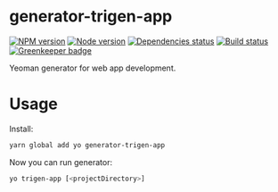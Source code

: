 # generator-trigen-app

[![NPM version][npm]][npm-url]
[![Node version][node]][node-url]
[![Dependencies status][deps]][deps-url]
[![Build status][build]][build-url]
[![Greenkeeper badge][greenkeeper]][greenkeeper-url]

[npm]: https://img.shields.io/npm/v/generator-trigen-app.svg
[npm-url]: https://npmjs.com/package/generator-trigen-app

[node]: https://img.shields.io/node/v/generator-trigen-app.svg
[node-url]: https://nodejs.org

[deps]: https://david-dm.org/TrigenSoftware/generator-trigen-app.svg
[deps-url]: https://david-dm.org/TrigenSoftware/generator-trigen-app

[build]: http://img.shields.io/travis/com/TrigenSoftware/generator-trigen-app.svg
[build-url]: https://travis-ci.com/TrigenSoftware/generator-trigen-app

[greenkeeper]: https://badges.greenkeeper.io/TrigenSoftware/generator-trigen-app.svg
[greenkeeper-url]: https://greenkeeper.io/

Yeoman generator for web app development.

# Usage

Install:

```bash
yarn global add yo generator-trigen-app
```

Now you can run generator:

```bash
yo trigen-app [<projectDirectory>]
```
